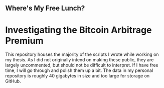 ## Where's My Free Lunch? 
# Investigating the Bitcoin Arbitrage Premium

This repository houses the majority of the scripts I wrote while working on my thesis.  As I did not originally intend on making these public, they are largely uncommented, but should not be difficult to interpret.  If I have free time, I will go through and polish them up a bit.  The data in my personal repository is roughly 40 gigabytes in size and too large for storage on GitHub.